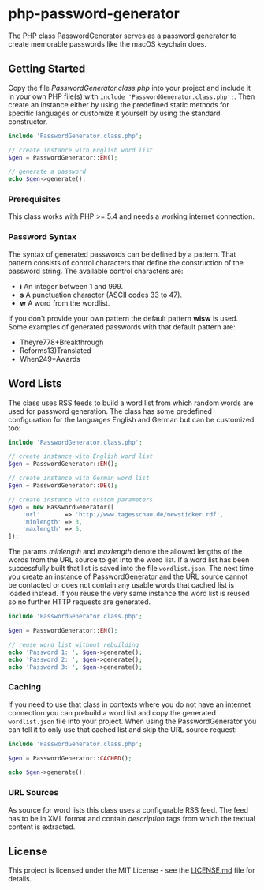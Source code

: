 # php-password-generator

The PHP class PasswordGenerator serves as a password generator to create memorable passwords like the macOS keychain does.

## Getting Started

Copy the file *PasswordGenerator.class.php* into your project and include it in your own PHP file(s) with `include 'PasswordGenerator.class.php';`. Then create an instance either by using the predefined static methods for specific languages or customize it yourself by using the standard constructor.

```php
include 'PasswordGenerator.class.php';

// create instance with English word list
$gen = PasswordGenerator::EN();

// generate a password
echo $gen->generate();
```

### Prerequisites

This class works with PHP &gt;= 5.4 and needs a working internet connection.

### Password Syntax

The syntax of generated passwords can be defined by a pattern. That pattern consists of control characters that define the construction of the password string. The available control characters are:

* **i**
  An integer between 1 and 999.
* **s**
  A punctuation character (ASCII codes 33 to 47).
* **w**
  A word from the wordlist.

If you don't provide your own pattern the default pattern **wisw** is used. Some examples of generated passwords with that default pattern are:

* Theyre778+Breakthrough
* Reforms13)Translated
* When249*Awards

## Word Lists

The class uses RSS feeds to build a word list from which random words are used for password generation. The class has some predefined configuration for the languages English and German but can be customized too:

```php
include 'PasswordGenerator.class.php';

// create instance with English word list
$gen = PasswordGenerator::EN();

// create instance with German word list
$gen = PasswordGenerator::DE();

// create instance with custom parameters
$gen = new PasswordGenerator([
	'url'       => 'http://www.tagesschau.de/newsticker.rdf',
	'minlength' => 3,
	'maxlength' => 6,
]);
```

The params *minlength* and *maxlength* denote the allowed lengths of the words from the URL source to get into the word list. If a word list has been successfully built that list is saved into the file `wordlist.json`. The next time you create an instance of PasswordGenerator and the URL source cannot be contacted or does not contain any usable words that cached list is loaded instead. If you reuse the very same instance the word list is reused so no further HTTP requests are generated.

```php
include 'PasswordGenerator.class.php';

$gen = PasswordGenerator::EN();

// reuse word list without rebuilding
echo 'Password 1: ', $gen->generate();
echo 'Password 2: ', $gen->generate();
echo 'Password 3: ', $gen->generate();
```

### Caching

If you need to use that class in contexts where you do not have an internet connection you can prebuild a word list and copy the generated `wordlist.json` file into your project. When using the PasswordGenerator you can tell it to only use that cached list and skip the URL source request:

```php
include 'PasswordGenerator.class.php';

$gen = PasswordGenerator::CACHED();

echo $gen->generate();
```

### URL Sources

As source for word lists this class uses a configurable RSS feed. The feed has to be in XML format and contain *description* tags from which the textual content is extracted.

## License

This project is licensed under the MIT License - see the [LICENSE.md](LICENSE.md) file for details.
